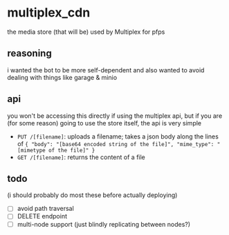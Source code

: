 # multiplex_cdn

the media store (that will be) used by Multiplex for pfps

## reasoning

i wanted the bot to be more self-dependent and also wanted to avoid dealing with things like garage & minio

## api

you won't be accessing this directly if using the multiplex api, but if you are (for some reason) going to use the store itself, the api is very simple

-   `PUT /[filename]`: uploads a filename; takes a json body along the lines of `{
    "body": "[base64 encoded string of the file]",
    "mime_type": "[mimetype of the file]"
}`
-   `GET /[filename]`: returns the content of a file

## todo

(i should probably do most these before actually deploying)

-   [ ] avoid path traversal
-   [ ] DELETE endpoint
-   [ ] multi-node support (just blindly replicating between nodes?)
